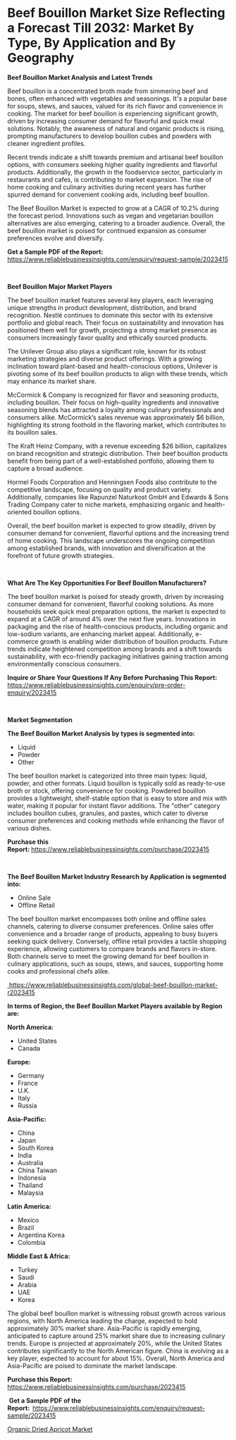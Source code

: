 <p><h1>Beef Bouillon Market Size Reflecting a Forecast Till 2032: Market By Type, By Application and By Geography</h1></p><p><strong>Beef Bouillon Market Analysis and Latest Trends</strong></p>
<p><p>Beef bouillon is a concentrated broth made from simmering beef and bones, often enhanced with vegetables and seasonings. It's a popular base for soups, stews, and sauces, valued for its rich flavor and convenience in cooking. The market for beef bouillon is experiencing significant growth, driven by increasing consumer demand for flavorful and quick meal solutions. Notably, the awareness of natural and organic products is rising, prompting manufacturers to develop bouillon cubes and powders with cleaner ingredient profiles.</p><p>Recent trends indicate a shift towards premium and artisanal beef bouillon options, with consumers seeking higher quality ingredients and flavorful products. Additionally, the growth in the foodservice sector, particularly in restaurants and cafes, is contributing to market expansion. The rise of home cooking and culinary activities during recent years has further spurred demand for convenient cooking aids, including beef bouillon.</p><p>The Beef Bouillon Market is expected to grow at a CAGR of 10.2% during the forecast period. Innovations such as vegan and vegetarian bouillon alternatives are also emerging, catering to a broader audience. Overall, the beef bouillon market is poised for continued expansion as consumer preferences evolve and diversify.</p></p>
<p><strong>Get a Sample PDF of the Report:&nbsp;</strong> <a href="https://www.reliablebusinessinsights.com/enquiry/request-sample/2023415?utm_campaign=2209&utm_medium=2&utm_source=Github&utm_content=ia&utm_term=15022025&utm_id=beef-bouillon">https://www.reliablebusinessinsights.com/enquiry/request-sample/2023415</a></p>
<p>&nbsp;</p>
<p><strong>Beef Bouillon Major Market Players</strong></p>
<p><p>The beef bouillon market features several key players, each leveraging unique strengths in product development, distribution, and brand recognition. Nestlé continues to dominate this sector with its extensive portfolio and global reach. Their focus on sustainability and innovation has positioned them well for growth, projecting a strong market presence as consumers increasingly favor quality and ethically sourced products.</p><p>The Unilever Group also plays a significant role, known for its robust marketing strategies and diverse product offerings. With a growing inclination toward plant-based and health-conscious options, Unilever is pivoting some of its beef bouillon products to align with these trends, which may enhance its market share.</p><p>McCormick & Company is recognized for flavor and seasoning products, including bouillon. Their focus on high-quality ingredients and innovative seasoning blends has attracted a loyalty among culinary professionals and consumers alike. McCormick’s sales revenue was approximately $6 billion, highlighting its strong foothold in the flavoring market, which contributes to its bouillon sales.</p><p>The Kraft Heinz Company, with a revenue exceeding $26 billion, capitalizes on brand recognition and strategic distribution. Their beef bouillon products benefit from being part of a well-established portfolio, allowing them to capture a broad audience.</p><p>Hormel Foods Corporation and Henningsen Foods also contribute to the competitive landscape, focusing on quality and product variety. Additionally, companies like Rapunzel Naturkost GmbH and Edwards & Sons Trading Company cater to niche markets, emphasizing organic and health-oriented bouillon options.</p><p>Overall, the beef bouillon market is expected to grow steadily, driven by consumer demand for convenient, flavorful options and the increasing trend of home cooking. This landscape underscores the ongoing competition among established brands, with innovation and diversification at the forefront of future growth strategies.</p></p>
<p>&nbsp;</p>
<p><strong>What Are The Key Opportunities For Beef Bouillon Manufacturers?</strong></p>
<p><p>The beef bouillon market is poised for steady growth, driven by increasing consumer demand for convenient, flavorful cooking solutions. As more households seek quick meal preparation options, the market is expected to expand at a CAGR of around 4% over the next five years. Innovations in packaging and the rise of health-conscious products, including organic and low-sodium variants, are enhancing market appeal. Additionally, e-commerce growth is enabling wider distribution of bouillon products. Future trends indicate heightened competition among brands and a shift towards sustainability, with eco-friendly packaging initiatives gaining traction among environmentally conscious consumers.</p></p>
<p><strong>Inquire or Share Your Questions If Any Before Purchasing This Report:</strong> <a href="https://www.reliablebusinessinsights.com/enquiry/pre-order-enquiry/2023415?utm_campaign=2209&utm_medium=2&utm_source=Github&utm_content=ia&utm_term=15022025&utm_id=beef-bouillon">https://www.reliablebusinessinsights.com/enquiry/pre-order-enquiry/2023415</a></p>
<p>&nbsp;</p>
<p><strong>Market Segmentation</strong></p>
<p><strong>The Beef Bouillon Market Analysis by types is segmented into:</strong></p>
<p><ul><li>Liquid</li><li>Powder</li><li>Other</li></ul></p>
<p><p>The beef bouillon market is categorized into three main types: liquid, powder, and other formats. Liquid bouillon is typically sold as ready-to-use broth or stock, offering convenience for cooking. Powdered bouillon provides a lightweight, shelf-stable option that is easy to store and mix with water, making it popular for instant flavor additions. The "other" category includes bouillon cubes, granules, and pastes, which cater to diverse consumer preferences and cooking methods while enhancing the flavor of various dishes.</p></p>
<p><strong>Purchase this Report:&nbsp;</strong><a href="https://www.reliablebusinessinsights.com/purchase/2023415?utm_campaign=2209&utm_medium=2&utm_source=Github&utm_content=ia&utm_term=15022025&utm_id=beef-bouillon">https://www.reliablebusinessinsights.com/purchase/2023415</a></p>
<p>&nbsp;</p>
<p><strong>The Beef Bouillon Market Industry Research by Application is segmented into:</strong></p>
<p><ul><li>Online Sale</li><li>Offline Retail</li></ul></p>
<p><p>The beef bouillon market encompasses both online and offline sales channels, catering to diverse consumer preferences. Online sales offer convenience and a broader range of products, appealing to busy buyers seeking quick delivery. Conversely, offline retail provides a tactile shopping experience, allowing customers to compare brands and flavors in-store. Both channels serve to meet the growing demand for beef bouillon in culinary applications, such as soups, stews, and sauces, supporting home cooks and professional chefs alike.</p></p>
<p><a href="https://www.reliablebusinessinsights.com/global-beef-bouillon-market-r2023415?utm_campaign=2209&utm_medium=2&utm_source=Github&utm_content=ia&utm_term=15022025&utm_id=beef-bouillon">&nbsp;https://www.reliablebusinessinsights.com/global-beef-bouillon-market-r2023415</a></p>
<p><strong>In terms of Region, the Beef Bouillon Market Players available by Region are:</strong></p>
<p>
    <p> <strong> North America: </strong>
        <ul>
            <li>United States</li>
            <li>Canada</li>
        </ul>
        </p> 
    <p> <strong> Europe: </strong>
        <ul>
            <li>Germany</li>
            <li>France</li>
            <li>U.K.</li>
            <li>Italy</li>
            <li>Russia</li>
        </ul>
        </p> 
    <p> <strong> Asia-Pacific: </strong>
        <ul>
            <li>China</li>
            <li>Japan</li>
            <li>South Korea</li>
            <li>India</li>
            <li>Australia</li>
            <li>China Taiwan</li>
            <li>Indonesia</li>
            <li>Thailand</li>
            <li>Malaysia</li>
        </ul>
        </p> 
    <p> <strong> Latin America: </strong>
        <ul>
            <li>Mexico</li>
            <li>Brazil</li>
            <li>Argentina Korea</li>
            <li>Colombia</li>
        </ul>
        </p> 
    <p> <strong> Middle East & Africa: </strong>
        <ul>
            <li>Turkey</li>
            <li>Saudi</li>
            <li>Arabia</li>
            <li>UAE</li>
            <li>Korea</li>
        </ul>
    </p>
    </p>
<p><p>The global beef bouillon market is witnessing robust growth across various regions, with North America leading the charge, expected to hold approximately 30% market share. Asia-Pacific is rapidly emerging, anticipated to capture around 25% market share due to increasing culinary trends. Europe is projected at approximately 20%, while the United States contributes significantly to the North American figure. China is evolving as a key player, expected to account for about 15%. Overall, North America and Asia-Pacific are poised to dominate the market landscape.</p></p>
<p><strong>Purchase this Report: </strong><a href="https://www.reliablebusinessinsights.com/purchase/2023415?utm_campaign=2209&utm_medium=2&utm_source=Github&utm_content=ia&utm_term=15022025&utm_id=beef-bouillon">https://www.reliablebusinessinsights.com/purchase/2023415</a></p>
<p>&nbsp;<strong>Get a Sample PDF of the Report:&nbsp;&nbsp;</strong><a href="https://www.reliablebusinessinsights.com/enquiry/request-sample/2023415?utm_campaign=2209&utm_medium=2&utm_source=Github&utm_content=ia&utm_term=15022025&utm_id=beef-bouillon">https://www.reliablebusinessinsights.com/enquiry/request-sample/2023415</a></p>
<p><strong></strong></p>
<p><p><a href="https://github.com/kbollin866/Market-Research-Report-List-1/blob/main/organic-dried-apricot-market.md?utm_campaign=2209&utm_medium=2&utm_source=Github&utm_content=ia&utm_term=15022025&utm_id=beef-bouillon">Organic Dried Apricot Market</a></p></p>